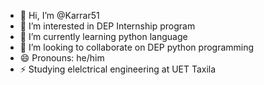 - 👋 Hi, I’m @Karrar51
- 👀 I’m interested in DEP Internship program
- 🌱 I’m currently learning python language
- 💞️ I’m looking to collaborate on DEP python programming
- 😄 Pronouns: he/him
- ⚡ Studying elelctrical engineering at UET Taxila
